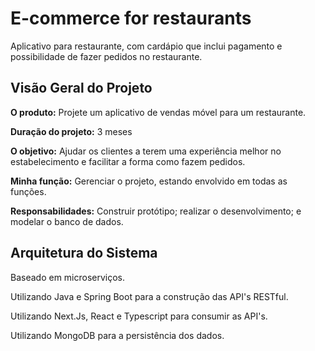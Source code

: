 E-commerce for restaurants
=========================

Aplicativo para restaurante, com cardápio que inclui pagamento e possibilidade de fazer pedidos no restaurante.

Visão Geral do Projeto
-----------------------

**O produto:**
Projete um aplicativo de vendas móvel para um restaurante.

**Duração do projeto:**
3 meses

**O objetivo:**
Ajudar os clientes a terem uma experiência melhor no estabelecimento e facilitar a forma como fazem pedidos.

**Minha função:**
Gerenciar o projeto, estando envolvido em todas as funções.

**Responsabilidades:**
Construir protótipo; realizar o desenvolvimento; e modelar o banco de dados.

Arquitetura do Sistema
----------------------

Baseado em microserviços.

Utilizando Java e Spring Boot para a construção das API's RESTful.

Utilizando Next.Js, React e Typescript para consumir as API's.

Utilizando MongoDB para a persistência dos dados.
